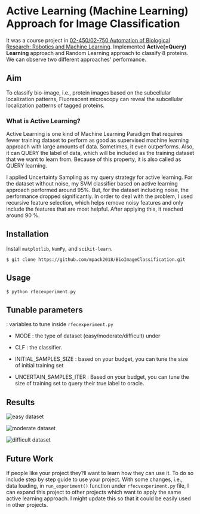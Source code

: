 
# Active Learning (Machine Learning) Approach for Image Classification
It was a course project in [02-450/02-750 Automation of Biological Research: Robotics and Machine Learning](https://sites.google.com/site/automationofbiologicalresearch/image-classification-project).
Implemented **Active(=Query) Learning** approach and Random Learning approach to classify 8 proteins. We can observe two different approaches' performance.


## Aim
To classify bio-image, i.e., protein images based on the subcellular localization patterns, Fluorescent microscopy can reveal the subcellular localization patterns of tagged proteins.


### What is Active Learning?
Active Learning is one kind of Machine Learning Paradigm that requires fewer training dataset to perform as good as supervised machine learning approach with large amounts of data. Sometimes, it even outperforms. Also, it can QUERY the label of data, which will be included as the training dataset that we want to learn from. Because of this property, it is also called as QUERY learning.

I applied Uncertainty Sampling as my query strategy for active learning. For the dataset without noise, my SVM classifier based on active learning approach performed around 95%. But, for the dataset including noise, the performance dropped significantly. In order to deal with the problem, I used recursive feature selection, which helps remove noisy features and only include the features that are most helpful. After applying this, it reached around 90 %.


## Installation

Install `matplotlib`, `NumPy`, and `scikit-learn`.

    $ git clone https://github.com/mpack2018/BioImageClassification.git



## Usage

    $ python rfecexperiment.py

## Tunable parameters
: variables to tune inside `rfecexperiment.py`

- MODE 					: the type of dataset (easy/moderate/difficult) under 
- CLF 					: the classifier.

- INITIAL_SAMPLES_SIZE	: based on your budget, you can tune the size of initial training set
- UNCERTAIN_SAMPLES_ITER	: Based on your budget, you can tune the size of training set to query their true label to oracle.

## Results

![easy dataset](https://i.imgur.com/tOwDEVO.png)

![moderate dataset](https://i.imgur.com/Md6LwRW.png)

![difficult dataset](https://i.imgur.com/f3ylPTI.png)

## Future Work
If people like your project they?ll want to learn how they can use it. To do so include step by step guide to use your project.
With some changes, i.e., data loading, in `run_experiment()` function under `rfecvexperiment.py` file, I can expand this project to other projects which want to apply the same active learning approach. I might update this so that it could be easily used in other projects.
